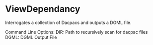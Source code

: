 # ViewDependancy
Interrogates a collection of Dacpacs and outputs a DGML file.

Command Line Options:
DIR: Path to recursively scan for dacpac files
DGML: DGML Output File
